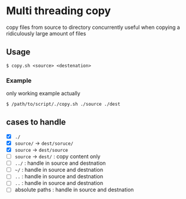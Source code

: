 # Multi threading copy

copy files from source to directory concurrently
useful when copying a ridiculously large amount of files

## Usage

```shell
$ copy.sh <source> <destenation>
```

### Example
 only working example actually

```shell
$ /path/to/script/./copy.sh ./source ./dest
```

## cases to handle

- [X] `./`
- [X] `source/` -> `dest/soruce/`
- [X] `source` -> `dest/source`
- [ ] `source` -> `dest/` : copy content only
- [ ] `../` : handle in source and destnation
- [ ] `~/` : handle in source and destnation
- [ ] `..` : handle in source and destnation
- [ ] `..` : handle in source and destnation
- [ ] absolute paths : handle in source and destnation